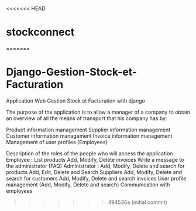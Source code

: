 <<<<<<< HEAD
# stockconnect
=======
# Django-Gestion-Stock-et-Facturation
Application Web Gestion Stock et Facturation with django

The purpose of the application is to allow a manager of a company to obtain an overview of all the means of transport that his company has by:
 
Product information management
Supplier information management
Customer information management
Invoice information management
Management of user profiles (Employees)



Description of the roles of the people who will access the application
     Employee :
List products
Add, Modify, Delete invoices
Write a message to the administrator (FAQ)
     Administrator :
Add, Modify, Delete and search for products
Add, Edit, Delete and Search Suppliers
Add, Modify, Delete and search for customers
Add, Modify, Delete and search invoices
User profile management (Add, Modify, Delete and search)
Communication with employees
>>>>>>> 494536a (initial commit)
